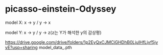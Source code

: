 # picasso-einstein-Odyssey

model X: x -> y / y -> x

model Y: x -> y / y -> z(z는 Y가 해석한 y의 감상평)


https://drive.google.com/drive/folders/1p2EyQxCJMCiGHDhB0LjuIHfLjvf5jvvE?usp=sharing
model_data_.pth
